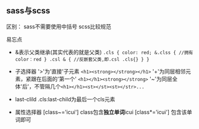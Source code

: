 ## sass与scss
   区别：
      sass不需要使用中括号
      scss比较规范
    
   易忘点   
   *  &表示父类继承(其实代表的就是父类)
   `
    .cls {
        color: red;
        &.clss {
            //拥有color：red
        }
        .csl & {
            //反嵌套父类,即.csl .cls{}
        }
    }
    `

   * 子选择器
      '>'为'直接'子元素   `<h1><strong></strong></h1>`
      '+'为同层相邻元素，紧跟在后面的'第一个' `<h1></h1><strong></strong>`
      '~'为同层全体'后'，不管隔几个`<h1></h1><st></st><st></str>...`
   
   * last-clild
     .cls:last-child为最后一个cls元素
        
   * 属性选择器
      [class~='icui'] class包含**独立单词**icui
      [class*='icui'] 包含该单词即可
    
    
    
    